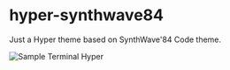 # hyper-synthwave84

Just a Hyper theme based on SynthWave'84 Code theme.

![Sample Terminal Hyper](https://raw.githubusercontent.com/diogocezar/hyper-synthwave84/master/screenshot.png)
